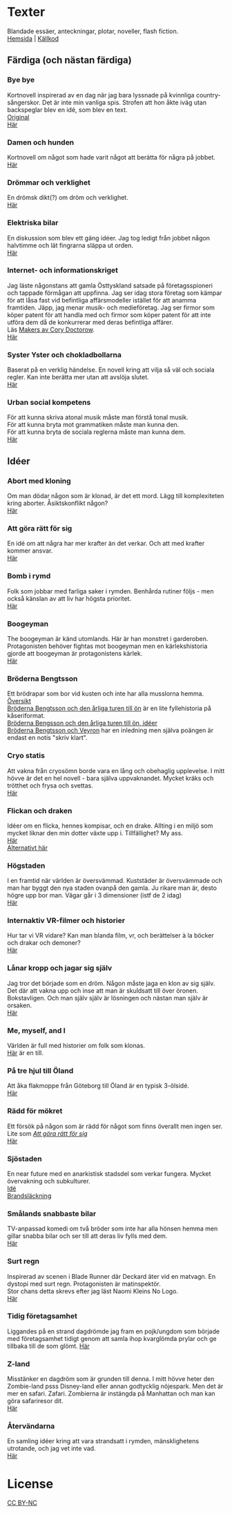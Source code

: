 # Texter
Blandade essäer, anteckningar, plotar, noveller, flash fiction.  
[Hemsida](https://losmanos.github.io/Writing/) | [Källkod](https://github.com/losmanos/writing)

## Färdiga (och nästan färdiga)

### Bye bye
Kortnovell inspirerad av en dag när jag bara lyssnade på kvinnliga country-sångerskor. Det är inte min vanliga spis.
Strofen att hon åkte iväg utan backspeglar blev en idé, som blev en text.  
[Original](https://docs.google.com/document/d/1st2BHM741fbhMyUzrrLTbxIN_3s6V1XJRQlbjeZTXS4/)  
[Här](fardiga/bye_bye/bye_bye.html)

### Damen och hunden
Kortnovell om något som hade varit något att berätta för några på jobbet.  
[Här](fardiga/damen_och_hunden/damen_och_hunden.html)

### Drömmar och verklighet
En drömsk dikt(?) om dröm och verklighet.  
[Här](fardiga/drommar_och_verklighet/drommar_och_verlighet.html)

### Elektriska bilar
En diskussion som blev ett gäng idéer. Jag tog ledigt från jobbet någon halvtimme och lät fingrarna släppa ut orden.  
[Här](fardiga/elektriska_bilar/elektriska_bilar.html)

### Internet- och informationskriget
Jag läste någonstans att gamla Östtyskland satsade på företagsspioneri och tappade förmågan att uppfinna. Jag ser idag stora företag som kämpar för att låsa fast vid befintliga affärsmodeller istället för att anamma framtiden. Jäpp, jag menar musik- och medieföretag. Jag ser firmor som köper patent för att handla med och firmor som köper patent för att inte utföra dem då de konkurrerar med deras befintliga affärer.  
Läs [Makers av Cory Doctorow](https://craphound.com/category/makers/).  
[Här](ideer/internetkriget/internetkriget.html)

### Syster Yster och chokladbollarna
Baserat på en verklig händelse.
En novell kring att vilja så väl och sociala regler. Kan inte berätta mer utan att avslöja slutet.  
[Här](fardiga/syster_yster_och_chokladbollarna/system_yster_och_chokladbollarna.html)

### Urban social kompetens
För att kunna skriva atonal musik måste man förstå tonal musik.  
För att kunna bryta mot grammatiken måste man kunna den.  
För att kunna bryta de sociala reglerna måste man kunna dem.  
[Här](fardiga/urban_social_kompetens/urban_social_kompetens.html)

## Idéer

### Abort med kloning
Om man dödar någon som är klonad, är det ett mord. Lägg till komplexiteten kring aborter. Åsiktskonflikt någon?  
[Här]()

### Att göra rätt för sig
En idé om att några har mer krafter än det verkar. Och att med krafter kommer ansvar.  
[Här](ideer/att_gora_ratt_for_sig/att_gora_ratt_for_sig.html)

### Bomb i rymd
Folk som jobbar med farliga saker i rymden. Benhårda rutiner följs - men också känslan av att liv har högsta prioritet.  
[Här](ideer/bomb_i_rymd/bomb_i_rymd.html)

### Boogeyman
The boogeyman är känd utomlands. Här är han monstret i garderoben. Protagonisten behöver fightas mot boogeyman men en kärlekshistoria gjorde att boogeyman är protagonistens kärlek.  
[Här](ideer/boogeyman/bookeyman.html)

### Bröderna Bengtsson
Ett brödrapar som bor vid kusten och inte har alla musslorna hemma.  
[Översikt](ideer/broderna_bengtsson/oversikt.md)  
[Bröderna Bengtsson och den årliga turen till ön](ideer/broderna_bengtsson/bb_och_den_arliga_turen_till_on.html) är en lite fyllehistoria på kåseriformat.  
[Bröderna Bengsson och den årliga turen till ön, idéer](ideer/broderna_bengtsson/bb_och_den_arliga_turen_till_on_alternativ.html)  
[Bröderna Bengtsson och Veyron](ideer/broderna_bengtsson/bb_och_veyron.html) har en inledning men själva poängen är endast en notis "skriv klart".

### Cryo statis
Att vakna från cryosömn borde vara en lång och obehaglig upplevelse. I mitt hövve är det en hel novell - bara själva uppvaknandet. Mycket kräks och trötthet och frysa och svettas.  
[Här](ideer/cryo_statis/cryo_statis.html)

### Flickan och draken
Idéer om en flicka, hennes kompisar, och en drake. Allting i en miljö som mycket liknar den min dotter växte upp i. Tillfällighet? My ass.  
[Här](ideer/flickan_och_draken/inledning1.html)  
[Alternativt här](ideer/flickan_och_draken/inledning2.html)

### Högstaden
I en framtid när världen är översvämmad. Kuststäder är översvämmade och man har byggt den nya staden ovanpå den gamla. Ju rikare man är, desto högre upp bor man. Vägar går i 3 dimensioner (istf de 2 idag)  
[Här](ideer/hogstaden/hogstaden.html)

### Internaktiv VR-filmer och historier
Hur tar vi VR vidare? Kan man blanda film, vr, och berättelser à la böcker och drakar och demoner?  
[Här](ideer/interaktiv_vr/interaktiv_vr.html)

### Lånar kropp och jagar sig själv
Jag tror det började som en dröm. Någon måste jaga en klon av sig själv. Det där att vakna upp och inse att man är skuldsatt till över öronen. Bokstavligen. Och man själv själv är lösningen och nästan man själv är orsaken.  
[Här](ideer/lanar_kropp/lanar_kropp.html)

### Me, myself, and I
Världen är full med historier om folk som klonas.  
[Här](ideer/me_myself_and_i/me_myself_and_i.html) är en till.

### På tre hjul till Öland
Att åka flakmoppe från Göteborg till Öland är en typisk 3-ölsidé.  
[Här](ideer/pa_tre_hjul_till_oland/pa_tre_hjul_till_oland.html)

### Rädd för mökret
Ett försök på någon som är rädd för något som finns överallt men ingen ser. Lite som _[Att göra rätt för sig](ideer/att_gora_ratt_for_sig/att_gora_ratt_for_sig.html)_  
[Här](ideer/radd_for_morkret/radd_for_morkret.html)

### Sjöstaden
En near future med en anarkistisk stadsdel som verkar fungera. Mycket övervakning och subkulturer.  
[Idé](ideer/sjostaden/sjostaden.html)  
[Brandsläckning](ideer/sjostaden/brandslackning.md)

### Smålands snabbaste bilar
TV-anpassad komedi om två bröder som inte har alla hönsen hemma men gillar snabba bilar och ser till att deras liv fylls med dem.  
[Här](ideer/snabba_bilar/snabba_bilar.html)

### Surt regn
Inspirerad av scenen i Blade Runner där Deckard äter vid en matvagn. En dystopi med surt regn. Protagonisten är matinspektör.  
Stor chans detta skrevs efter jag läst Naomi Kleins No Logo.  
[Här](ideer/surt_regn/surt_regn.html)

### Tidig företagsamhet
Liggandes på en strand dagdrömde jag fram en pojk/ungdom som började med företagsamhet tidigt genom att samla ihop kvarglömda prylar och ge tillbaka till de som glömt.
[Här](ideer/tidig_foretagsamhet/tidig_foretagsamhet.html)

### Z-land
Misstänker en dagdröm som är grunden till denna. I mitt hövve heter den Zombie-land psss Disney-land eller annan godtycklig nöjespark. Men det är mer en safari. Zafari. Zombierna är instängda på Manhattan och man kan göra safariresor dit.  
[Här](ideer/zland/zland.html)

### Återvändarna
En samling idéer kring att vara strandsatt i rymden, mänsklighetens utrotande, och jag vet inte vad.  
[Här](ideer/atervandarna/atervandarna.html)

# License
[CC BY-NC](https://creativecommons.org/licenses/by-nc/4.0/)
